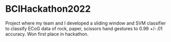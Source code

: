 # BCIHackathon2022

Project where my team and I developed a sliding window and SVM classifier to classify ECoG data of rock, paper, scissors hand gestures to 0.99 +/-.01 accuracy. 
Won first place in hackathon. 

